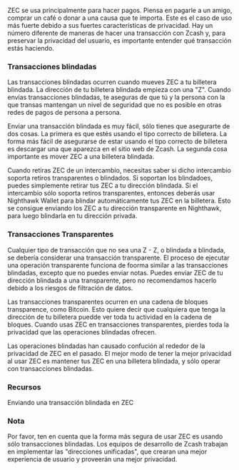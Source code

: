 ZEC se usa principalmente para hacer pagos. Piensa en pagarle a un amigo, comprar un café o donar a una causa que te importa. Este es el caso de uso más fuerte debido a sus fuertes características de privacidad. Hay un número diferente de maneras de hacer una transacción con Zcash y, para preservar la privacidad del usuario, es importante entender qué transacción estás haciendo.

### Transacciones blindadas ###
Las transacciones blindadas ocurren cuando mueves ZEC a tu billetera blindada. La dirección de tu billetera blindada empieza con una "Z". Cuando envías transacciones blindadas, te aseguras de que tú y la persona con la que transas mantengan un nivel de seguridad que no es posible en otras redes de pagos de persona a persona.

Enviar una transacción blindada es muy fácil, sólo tienes que asegurarte de dos cosas. La primera es que estés usando el tipo correcto de billetera. La forma más fácil de asegurarse de estar usando el tipo correcto de billetera es descargar una que aparezca en el sitio web de Zcash. La segunda cosa importante es mover ZEC a una billetera blindada.

Cuando retiras ZEC de un intercambio, necesitas saber si dicho intercambio soporta retiros transparentes o blindados. Si soportan los blindadoes, puedes simplemente retirar tus ZEC a tu dirección blindada. Si el intercambio sólo soporta retiros transparentes, entonces deberás usar Nighthawk Wallet para blindar automáticamente tus ZEC en la billetera. Esto se consigue enviando los ZEC a tu dirección transparente en Nighthawk, para luego blindarla en tu dirección privada.

### Transacciones Transparentes ###
Cualquier tipo de transacción que no sea una Z - Z, o blindada a blindada, se debería considerar una transacción transparente. El proceso de ejecutar una operación transparente funciona de foorma similar a las transacciones blindadas, excepto que no puedes enviar notas. Puedes enviar ZEC de tu dirección blindada a una transparente, pero no recomendamos hacerlo debido a los riesgos de filtración de datos.

Las transacciones transparentes ocurren en una cadena de bloques transparence, como Bitcoin. Esto quiere decir que cualquiera que tenga la dirección de tu billetera puedde ver toda tu actividad en la cadena de bloques. Cuando usas ZEC en transacciones transparentes, pierdes toda la privacidad que las operaciones blindadas ofrecen.

Las operaciones blindadas han causado confución al rededor de la privacidad de ZEC en el pasado. El mejor modo de tener la mejor privacidad al usar ZEC es mantener tus ZEC en una billetera blindada, y sólo operar con transacciones blindadas.

### Recursos ##
Enviando una transacción blindada en ZEC

### Nota ###
Por favor, ten en cuenta que la forma más segura de usar ZEC es usando sólo transacciones blindadas. Los equipos de desarrollo de Zcash trabajan en implementar las "direcciones unificadas", que crearan una mejor experiencia de usuario y proveerán una mejor privacidad.
